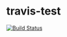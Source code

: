 travis-test
===========
[![Build Status](https://travis-ci.org/csgillespie/travis-test.png?branch=master)](https://travis-ci.org/csgillespie/travis-test)

